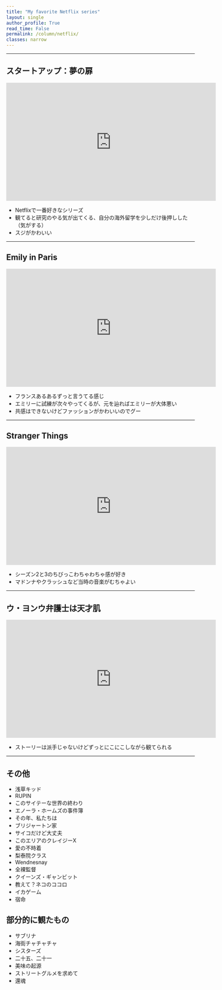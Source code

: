 ```yaml
---
title: "My favorite Netflix series"
layout: single
author_profile: True
read_time: False
permalink: /column/netflix/
classes: narrow
---
```


---

## スタートアップ：夢の扉

<iframe src="https://www.youtube.com/embed/2xCROSBKD08" width="560" height="315" frameborder="0"> </iframe>

- Netflixで一番好きなシリーズ
- 観てると研究のやる気が出てくる、自分の海外留学を少しだけ後押しした（気がする）
- スジがかわいい

---

## Emily in Paris

<iframe src="https://www.youtube.com/embed/Xl3HY9yMEBI" width="560" height="315" frameborder="0"> </iframe>

- フランスあるあるずっと言うてる感じ
- エミリーに試練が次々やってくるが、元を辿ればエミリーが大体悪い
- 共感はできないけどファッションがかわいいのでグー

---

## Stranger Things

<iframe src="https://www.youtube.com/embed/yQEondeGvKo" width="560" height="315" frameborder="0"> </iframe>

- シーズン2と3のちびっこわちゃわちゃ感が好き
- マドンナやクラッシュなど当時の音楽がむちゃよい

---

## ウ・ヨンウ弁護士は天才肌

<iframe src="https://www.youtube.com/embed/f6X66CW9XGc" width="560" height="315" frameborder="0"> </iframe>

- ストーリーは派手じゃないけどずっとにこにこしながら観てられる

---

## その他

- 浅草キッド
- RUPIN
- このサイテーな世界の終わり
- エノーラ・ホームズの事件簿
- その年、私たちは
- ブリジャートン家
- サイコだけど大丈夫
- このエリアのクレイジーX
- 愛の不時着
- 梨泰院クラス
- Wendnesnay
- 全裸監督
- クイーンズ・ギャンビット
- 教えて？ネコのココロ
- イカゲーム
- 宿命

## 部分的に観たもの

- サブリナ
- 海街チャチャチャ
- シスターズ
- 二十五、二十一
- 美味の起源
- ストリートグルメを求めて
- 還魂
